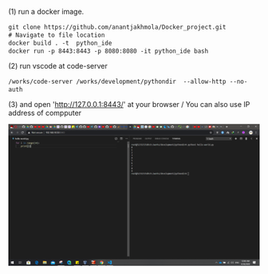 (1) run a docker image.
 
```
git clone https://github.com/anantjakhmola/Docker_project.git
# Navigate to file location 
docker build . -t  python_ide
docker run -p 8443:8443 -p 8080:8080 -it python_ide bash
```

(2) run vscode at code-server

```
/works/code-server /works/development/pythondir  --allow-http --no-auth
```

(3) and open 'http://127.0.0.1:8443/' at your browser / You can also use IP address of compputer

![](python_portable_ide.PNG)

